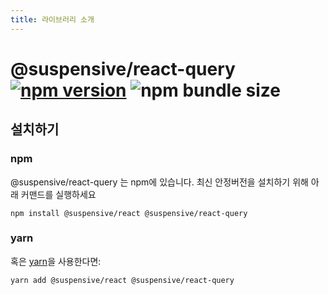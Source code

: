 ```yaml
---
title: 라이브러리 소개
---
```


# @suspensive/react-query [![npm version](https://img.shields.io/npm/v/@suspensive/react-query?color=61DAFB)](https://www.npmjs.com/package/@suspensive/react-query) ![npm bundle size](https://img.shields.io/bundlephobia/minzip/@suspensive/react-query)

## 설치하기

### npm

@suspensive/react-query 는 npm에 있습니다. 최신 안정버전을 설치하기 위해 아래 커맨드를 실행하세요

```shell
npm install @suspensive/react @suspensive/react-query
```

### yarn

혹은 <a href="https://classic.yarnpkg.com/en/docs/install/" target="_blank">yarn</a>을 사용한다면:

```shell
yarn add @suspensive/react @suspensive/react-query
```
